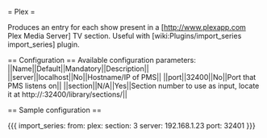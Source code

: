 = Plex  =

Produces an entry for each show present in a  [http://www.plexapp.com Plex Media Server] TV section. Useful with [wiki:Plugins/import_series import_series] plugin.

== Configuration ==
Available configuration parameters:
||Name||Default||Mandatory||Description||
||server||localhost||No||Hostname/IP of PMS||
||port||32400||No||Port that PMS listens on||
||section||N/A||Yes||Section number to use as input, locate it at http://<yourplexserver>:32400/library/sections/||

== Sample configuration ==

{{{
import_series:
  from:
    plex:
      section: 3
      server: 192.168.1.23
      port: 32401
}}}
